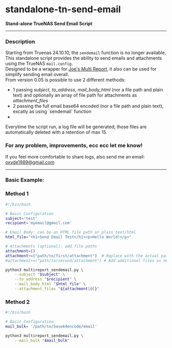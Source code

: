 # standalone-tn-send-email

**Stand-alone TrueNAS Send Email Script**

---

### Description
Starting from Truenas 24.10.10, the `sendemail` function is no longer available.  <br>
This standalone script provides the ability to send emails and attachments using the TrueNAS `mail.config`.<br>
Designed to be a wrapper for <a href="https://github.com/JoeSchmuck/Multi-Report">Joe's Multi Report</a>, it also can be used for simplify sending email overall.<br>
From version 0.05 is possible to use 2 different methods:<br>
<ul>
    <li>1 passing <i>subject</i>, <i>to_address</i>, <i>mail_body_html</i> (nor a file path and plain text) and optionally an array of file path for attachments as <i>attachment_files</i></li>
    <li>2 passing the full email base64 encoded (nor a file path and plain text), excatly as using `sendemail` function<li>
</ul>
Everytime the script run, a log file will be generated; those files are automatically deleted with a retention of max 15. <br>

### For any problem, improvements, ecc ecc let me know!
If you feel more comfortable to share logs, also send me an email: oxyde1989@gmail.com

---

### Basic Example:
### Method 1

```bash
#!/bin/bash

# Basic Configuration
subject='test' 
recipient='myemail@gmail.com'

# Email Body: can be an HTML file path or plain text/html
html_file="<h1>Send Email Test</h1><p>Hello World!</p>"

# Attachments (optional): add file paths
attachment=() 
attachment+=("path/to/first/attachment")  # Replace with the actual path
#attachment+=("path/to/second/attachment") # Add additional files as needed

python3 multireport_sendemail.py \
    --subject "$subject" \
    --to_address "$recipient" \
    --mail_body_html "$html_file" \
    --attachment_files "${attachment[@]}"

```
### Method 2
```bash
#!/bin/bash

# Basic Configuration
mail_bulk= '/path/to/base64encode/email'

python3 multireport_sendemail.py \
    --mail_bulk "$mail_bulk"


